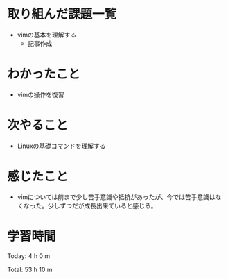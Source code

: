 # 取り組んだ課題一覧
- vimの基本を理解する
	- 記事作成
# わかったこと
- vimの操作を復習

# 次やること
- Linuxの基礎コマンドを理解する
# 感じたこと
- vimについては前まで少し苦手意識や抵抗があったが、今では苦手意識はなくなった。少しずつだが成長出来ていると感じる。

# 学習時間
Today: 4 h 0 m

Total: 53 h 10 m
